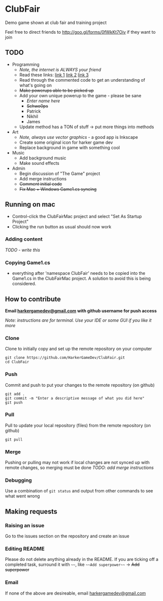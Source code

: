 # ClubFair
Demo game shown at club fair and training project

Feel free to direct friends to http://goo.gl/forms/0fWkKt7Oiv if they want to join


## TODO
* Programming
  * *Note, the internet is ALWAYS your friend*
  * Read these links: [link 1](http://www.gamefromscratch.com/post/2015/06/15/MonoGame-Tutorial-Creating-an-Application.aspx) [link 2](http://www.gamefromscratch.com/post/2015/06/19/MonoGame-Tutorial-Textures-and-SpriteBatch.aspx) [link 3](http://www.gamefromscratch.com/post/2015/06/28/MonoGame-Tutorial-Handling-Keyboard-Mouse-and-GamePad-Input.aspx)
  * Read through the commented code to get an understanding of what's going on
  * ~~Make powerups able to be picked up~~
  * Add your own unique powerup to the game - please be sane
    * *Enter name here*
    * ~~Schwo0ps~~
    * Patrick
    * Nikhil
    * James
  * Update method has a TON of stuff -> put more things into methods
* Art
  * *Note, always use vector graphics* - a good app is Inkscape
  * Create some original icon for harker game dev
  * Replace background in game with something cool
* Music
  * Add background music
  * Make sound effects
* Admin
  * Begin discussion of "The Game" project
  * Add merge instructions
  * ~~Comment initial code~~
  * ~~Fix Mac + Windows Game1.cs syncing~~


## Running on mac
* Control-click the ClubFairMac project and select "Set As Startup Project"
* Clicking the run button as usual should now work

### Adding content
*TODO - write this*

### Copying Game1.cs
* everything after 'namespace ClubFair' needs to be copied into the Game1.cs in the ClubFairMac project. A solution to avoid this is being considered.


## How to contribute
**Email harkergamedev@gmail.com with github username for push access**

*Note: instructions are for terminal. Use your IDE or some GUI if you like it more*

### Clone
Clone to initially copy and set up the remote repository on your computer
```
git clone https://github.com/HarkerGameDev/ClubFair.git
cd ClubFair
```

### Push
Commit and push to put your changes to the remote repository (on github)
```
git add .
git commit -m "Enter a descriptive message of what you did here"
git push
```

### Pull
Pull to update your local repository (files) from the remote repository (on github)
```
git pull
```

### Merge
Pushing or pulling may not work if local changes are not synced up with remote changes, so merging must be done
*TODO: add merge instructions*

### Debugging
Use a combination of `git status` and output from other commands to see what went wrong


## Making requests
### Raising an issue
Go to the issues section on the repository and create an issue
### Editing README
Please do not delete anything already in the README. If you are ticking off a completed task, 
surround it with `~~`, like `~~Add superpower~~` -> ~~Add superpower~~
### Email
If none of the above are desireable, email harkergamedev@gmail.com
